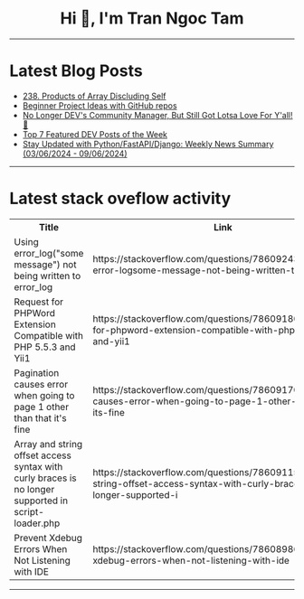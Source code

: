 <h1 align="center">Hi 👋, I'm Tran Ngoc Tam</h1>

---

# Latest Blog Posts 
<!-- BLOG-POST-LIST:START -->
- [238. Products of Array Discluding Self](https://dev.to/whereislijah/products-of-array-discluding-self-4mb2)
- [Beginner Project Ideas with GitHub repos](https://dev.to/evansifyke/beginner-project-ideas-with-github-repos-ao7)
- [No Longer DEV&#39;s Community Manager, But Still Got Lotsa Love For Y&#39;all! 💚](https://dev.to/michaeltharrington/no-longer-devs-community-manager-but-still-got-love-for-yall-3ocp)
- [Top 7 Featured DEV Posts of the Week](https://dev.to/devteam/top-7-featured-dev-posts-of-the-week-3dk1)
- [Stay Updated with Python/FastAPI/Django: Weekly News Summary &lpar;03/06/2024 - 09/06/2024&rpar;](https://dev.to/poovarasu/stay-updated-with-pythonfastapidjango-weekly-news-summary-03062024-09062024-1f93)
<!-- BLOG-POST-LIST:END -->

---

# Latest stack oveflow activity
<table>
  <tr><th>Title</th><th>Link</th></tr>
  <!-- STACKOVERFLOW:START --><tr><td>Using error_log&lpar;&quot;some message&quot;&rpar; not being written to error_log</td><td>https://stackoverflow.com/questions/78609243/using-error-logsome-message-not-being-written-to-error-log</td></tr><tr><td>Request for PHPWord Extension Compatible with PHP 5.5.3 and Yii1</td><td>https://stackoverflow.com/questions/78609180/request-for-phpword-extension-compatible-with-php-5-5-3-and-yii1</td></tr><tr><td>Pagination causes error when going to page 1 other than that it&#39;s fine</td><td>https://stackoverflow.com/questions/78609170/pagination-causes-error-when-going-to-page-1-other-than-that-its-fine</td></tr><tr><td>Array and string offset access syntax with curly braces is no longer supported in script-loader.php</td><td>https://stackoverflow.com/questions/78609115/array-and-string-offset-access-syntax-with-curly-braces-is-no-longer-supported-i</td></tr><tr><td>Prevent Xdebug Errors When Not Listening with IDE</td><td>https://stackoverflow.com/questions/78608986/prevent-xdebug-errors-when-not-listening-with-ide</td></tr><!-- STACKOVERFLOW:END -->
</table>

---


